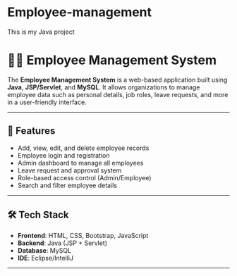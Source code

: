 # Employee-management
This is my Java project
# 👨‍💼 Employee Management System

The **Employee Management System** is a web-based application built using **Java**, **JSP/Servlet**, and **MySQL**. It allows organizations to manage employee data such as personal details, job roles, leave requests, and more in a user-friendly interface.

---

## 🚀 Features

- Add, view, edit, and delete employee records
- Employee login and registration
- Admin dashboard to manage all employees
- Leave request and approval system
- Role-based access control (Admin/Employee)
- Search and filter employee details

---

## 🛠️ Tech Stack

- **Frontend**: HTML, CSS, Bootstrap, JavaScript
- **Backend**: Java (JSP + Servlet)
- **Database**: MySQL
- **IDE**: Eclipse/IntelliJ


---



